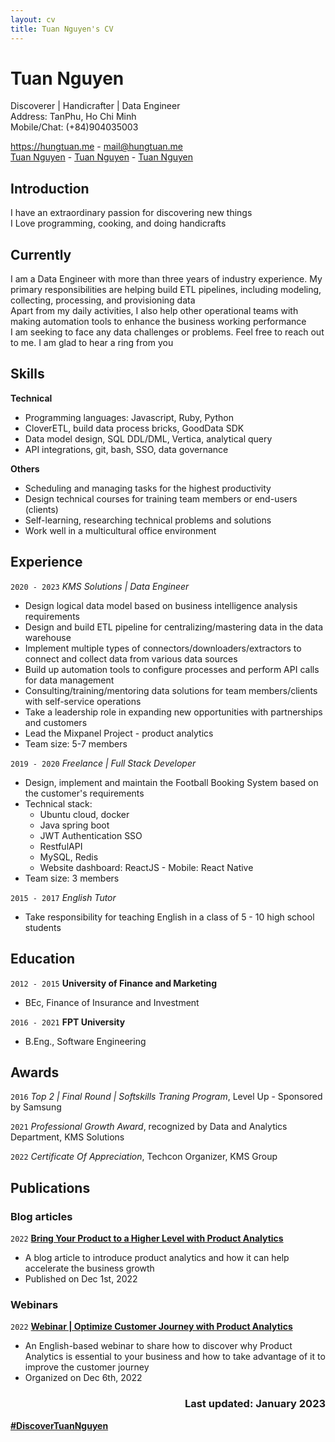 ```yaml
---
layout: cv
title: Tuan Nguyen's CV
---
```


# Tuan Nguyen  

Discoverer \| Handicrafter \| Data Engineer  
Address: TanPhu, Ho Chi Minh  
Mobile/Chat: (+84)904035003  

<!-- ![Badge](https://img.shields.io/badge/GitHub-Pro%20%20%20-blue)&nbsp;![Badge](https://img.shields.io/badge/GitHub-Arctic%20Code%20Vault%20Contributor-orange) -->

<!-- <div id=webaddress>
    <a href="mailto:mail@hungtuan.me" target="blank">
    <img align="center" src="https://cdn.jsdelivr.net/npm/simple-icons@3.0.1/icons/gmail.svg" alt="mail@hungtuan.me" height="40" width="40"/></a>
    <a href="https://github.com/tuannnh" target="blank"><img align="center" src="https://cdn.jsdelivr.net/npm/simple-icons@3.0.1/icons/github.svg" alt="discovertuannguyen" height="40" width="40"></a>
    <a href="https://linkedin.com/in/tuannnh" target="blank"><img align="center" src="https://cdn.jsdelivr.net/npm/simple-icons@3.0.1/icons/linkedin.svg" alt="discovertuannguyen" height="40" width="40"/></a>
    <a href="https://fb.com/supercodingninja" target="blank"><img align="center" src="https://cdn.jsdelivr.net/npm/simple-icons@3.0.1/icons/facebook.svg" alt="bi.lucius" height="40" width="40"></a>
</div> -->

<div id="webaddress">
  <a href="https://hungtuan.me" target="blank"><i class="fas fa-home"></i> https://hungtuan.me</a> - 
  <a href="mailto:mail@hungtuan.me" target="blank"><i class="fas fa-envelope"></i> mail@hungtuan.me</a> <br>
  <a href="https://github.com/tuannnh" target="blank"><i class="fab fa-github"></i> Tuan Nguyen</a> - 
  <a href="https://www.linkedin.com/in/tuannnh/" target="blank"><i class="fab fa-linkedin"></i> Tuan Nguyen</a> - 
   <a href="https://facebook.com/bi.lucius" target="blank"><i class="fab fa-facebook"></i> Tuan Nguyen</a>
</div>

## Introduction

<!-- Hello. I am Tuan, and I want to enjoy my own world   -->
I have an extraordinary passion for discovering new things  
I Love programming, cooking, and doing handicrafts  
<!-- Responsibility and reliability come first  
Easy-going and people supporting enthusiast -->

## Currently

I am a Data Engineer with more than three years of industry experience. My primary responsibilities are helping build ETL pipelines, including modeling, collecting, processing, and provisioning data  
Apart from my daily activities, I also help other operational teams with making automation tools to enhance the business working performance  
I am seeking to face any data challenges or problems. Feel free to reach out to me. I am glad to hear a ring from you

## Skills

**Technical**

- Programming languages: Javascript, Ruby, Python
- CloverETL, build data process bricks, GoodData SDK
- Data model design, SQL DDL/DML, Vertica, analytical query 
- API integrations, git, bash, SSO, data governance 

**Others**

- Scheduling and managing tasks for the highest productivity
- Design technical courses for training team members or end-users (clients) 
- Self-learning, researching technical problems and solutions
- Work well in a multicultural office environment 

## Experience

`2020 - 2023`
_KMS Solutions | Data Engineer_  
- Design logical data model based on business intelligence analysis requirements
- Design and build ETL pipeline for centralizing/mastering data in the data warehouse
- Implement multiple types of connectors/downloaders/extractors to connect and collect data from various data sources
- Build up automation tools to configure processes and perform API calls for data management
- Consulting/training/mentoring data solutions for team members/clients with self-service operations
- Take a leadership role in expanding new opportunities with partnerships and customers
- Lead the Mixpanel Project - product analytics
- Team size: 5-7 members

`2019 - 2020`
_Freelance | Full Stack Developer_  
- Design, implement and maintain the Football Booking System based on the customer's requirements  
- Technical stack:
    * Ubuntu cloud, docker
    * Java spring boot
    * JWT Authentication SSO
    * RestfulAPI
    * MySQL, Redis
    * Website dashboard: ReactJS - Mobile: React Native
- Team size: 3 members

`2015 - 2017`
_English Tutor_
- Take responsibility for teaching English in a class of 5 - 10 high school students

## Education

`2012 - 2015`
**University of Finance and Marketing**

- BEc, Finance of Insurance and Investment

`2016 - 2021`
**FPT University**

- B.Eng., Software Engineering

## Awards

`2016`
_Top 2 | Final Round | Softskills Traning Program_, Level Up - Sponsored by Samsung

`2021`
_Professional Growth Award_, recognized by Data and Analytics Department, KMS  Solutions

`2022`
_Certificate Of Appreciation_, Techcon Organizer, KMS Group

## Publications

### Blog articles

`2022`
**[Bring Your Product to a Higher Level with Product Analytics](https://blog.kms-solutions.asia/bring-your-product-to-a-higher-level-with-product-analytics)**

- A blog article to introduce product analytics and how it can help accelerate the business growth
- Published on Dec 1st, 2022

### Webinars

`2022`
**[Webinar | Optimize Customer Journey with Product Analytics](https://info.kms-solutions.asia/optimize-customer-journey-with-product-analytics)**

- An English-based webinar to share how to discover why Product Analytics is essential to your business and how to take advantage of it to improve the customer journey
- Organized on Dec 6th, 2022

<h3 align="right">Last updated: January 2023</h3>

<span align="center"><b><a href="https://hungtuan.me">#DiscoverTuanNguyen</a></b></span>
